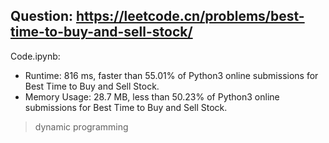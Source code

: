## Question: https://leetcode.cn/problems/best-time-to-buy-and-sell-stock/

Code.ipynb:
* Runtime: 816 ms, faster than 55.01% of Python3 online submissions for Best Time to Buy and Sell Stock.
* Memory Usage: 28.7 MB, less than 50.23% of Python3 online submissions for Best Time to Buy and Sell Stock.
> dynamic programming